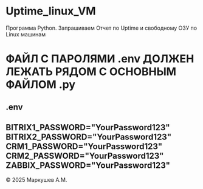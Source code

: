 # Uptime_linux_VM
Программа Python. Запрашиваем Отчет по Uptime и свободному ОЗУ по Linux машинам

# ФАЙЛ С ПАРОЛЯМИ .env ДОЛЖЕН ЛЕЖАТЬ РЯДОМ С ОСНОВНЫМ ФАЙЛОМ .py

.env
--------------------
BITRIX1_PASSWORD="YourPassword123"
BITRIX2_PASSWORD="YourPassword123"
CRM1_PASSWORD="YourPassword123"
CRM2_PASSWORD="YourPassword123"
ZABBIX_PASSWORD="YourPassword123"
--------------------

© 2025 Маркушев А.М.
